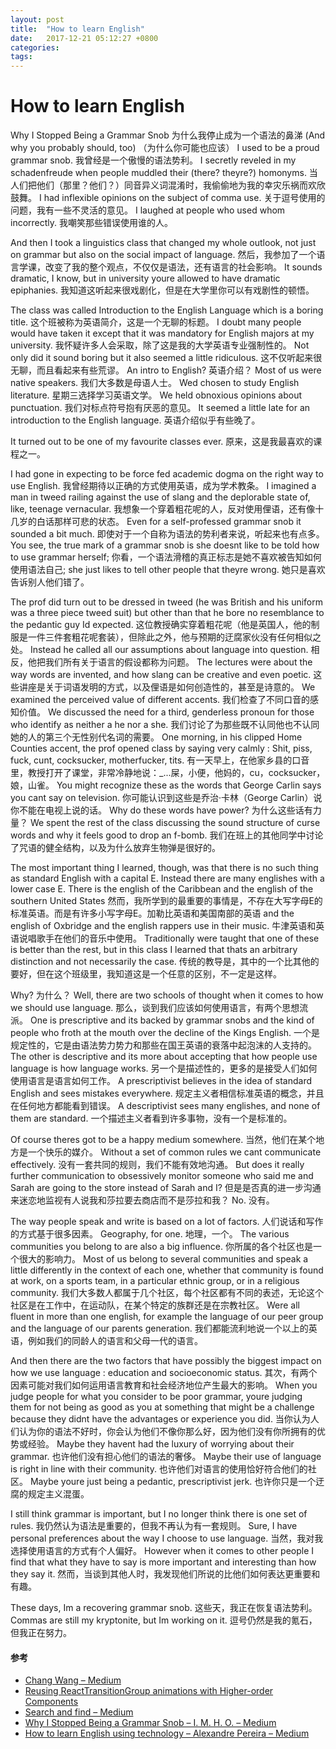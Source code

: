 ```yaml
---
layout: post
title:  "How to learn English"
date:   2017-12-21 05:12:27 +0800
categories:  
tags: 
---
```


# How to learn English #

Why I Stopped Being a Grammar Snob
为什么我停止成为一个语法的鼻涕
(And why you probably should, too)
（为什么你可能也应该）
I used to be a proud grammar snob.
我曾经是一个傲慢的语法势利。
I secretly reveled in my schadenfreude when people muddled their (there? theyre?) homonyms.
当人们把他们（那里？他们？）同音异义词混淆时，我偷偷地为我的幸灾乐祸而欢欣鼓舞。
I had inflexible opinions on the subject of comma use.
关于逗号使用的问题，我有一些不灵活的意见。
I laughed at people who used whom incorrectly.
我嘲笑那些错误使用谁的人。

And then I took a linguistics class that changed my whole outlook, not just on grammar but also on the social impact of language.
然后，我参加了一个语言学课，改变了我的整个观点，不仅仅是语法，还有语言的社会影响。
It sounds dramatic, I know, but in university youre allowed to have dramatic epiphanies.
我知道这听起来很戏剧化，但是在大学里你可以有戏剧性的顿悟。

The class was called Introduction to the English Language which is a boring title.
这个班被称为英语简介，这是一个无聊的标题。
I doubt many people would have taken it except that it was mandatory for English majors at my university.
我怀疑许多人会采取，除了这是我的大学英语专业强制性的。
Not only did it sound boring but it also seemed a little ridiculous.
这不仅听起来很无聊，而且看起来有些荒谬。
An intro to English?
英语介绍？
Most of us were native speakers.
我们大多数是母语人士。
Wed chosen to study English literature.
星期三选择学习英语文学。
We held obnoxious opinions about punctuation.
我们对标点符号抱有厌恶的意见。
It seemed a little late for an introduction to the English language.
英语介绍似乎有些晚了。

It turned out to be one of my favourite classes ever.
原来，这是我最喜欢的课程之一。

I had gone in expecting to be force fed academic dogma on the right way to use English.
我曾经期待以正确的方式使用英语，成为学术教条。
I imagined a man in tweed railing against the use of slang and the deplorable state of, like, teenage vernacular.
我想象一个穿着粗花呢的人，反对使用俚语，还有像十几岁的白话那样可悲的状态。
Even for a self-professed grammar snob it sounded a bit much.
即使对于一个自称为语法的势利者来说，听起来也有点多。
You see, the true mark of a grammar snob is she doesnt like to be told how to use grammar herself;
你看，一个语法滑稽的真正标志是她不喜欢被告知如何使用语法自己;
she just likes to tell other people that theyre wrong.
她只是喜欢告诉别人他们错了。

The prof did turn out to be dressed in tweed (he was British and his uniform was a three piece tweed suit) but other than that he bore no resemblance to the pedantic guy Id expected.
这位教授确实穿着粗花呢（他是英国人，他的制服是一件三件套粗花呢套装），但除此之外，他与预期的迂腐家伙没有任何相似之处。
Instead he called all our assumptions about language into question.
相反，他把我们所有关于语言的假设都称为问题。
The lectures were about the way words are invented, and how slang can be creative and even poetic.
这些讲座是关于词语发明的方式，以及俚语是如何创造性的，甚至是诗意的。
We examined the perceived value of different accents.
我们检查了不同口音的感知价值。
We discussed the need for a third, genderless pronoun for those who identify as neither a he nor a she.
我们讨论了为那些既不认同他也不认同她的人的第三个无性别代名词的需要。
One morning, in his clipped Home Counties accent, the prof opened class by saying very calmly :  Shit, piss, fuck, cunt, cocksucker, motherfucker, tits.
有一天早上，在他家乡县的口音里，教授打开了课堂，非常冷静地说：_...屎，小便，他妈的，cu，cocksucker，娘，山雀。
You might recognize these as the words that George Carlin says you cant say on television.
你可能认识到这些是乔治·卡林（George Carlin）说你不能在电视上说的话。
Why do these words have power?
为什么这些话有力量？
We spent the rest of the class discussing the sound structure of curse words and why it feels good to drop an f-bomb.
我们在班上的其他同学中讨论了咒语的健全结构，以及为什么放弃生物弹是很好的。

The most important thing I learned, though, was that there is no such thing as standard English with a capital E. Instead there are many englishes with a lower case E. There is the english of the Caribbean and the english of the southern United States
然而，我所学到的最重要的事情是，不存在大写字母E的标准英语。而是有许多小写字母E。加勒比英语和美国南部的英语
and the english of Oxbridge and the english rappers use in their music.
牛津英语和英语说唱歌手在他们的音乐中使用。
Traditionally were taught that one of these is better than the rest, but in this class I learned that thats an arbitrary distinction and not necessarily the case.
传统的教导是，其中的一个比其他的要好，但在这个班级里，我知道这是一个任意的区别，不一定是这样。

Why?
为什么？
Well, there are two schools of thought when it comes to how we should use language.
那么，谈到我们应该如何使用语言，有两个思想流派。
One is prescriptive and its backed by grammar snobs and the kind of people who froth at the mouth over the decline of the Kings English.
一个是规定性的，它是由语法势力势力和那些在国王英语的衰落中起泡沫的人支持的。
The other is descriptive and its more about accepting that how people use language is how language works.
另一个是描述性的，更多的是接受人们如何使用语言是语言如何工作。
A prescriptivist believes in the idea of standard English and sees mistakes everywhere.
规定主义者相信标准英语的概念，并且在任何地方都能看到错误。
A descriptivist sees many englishes, and none of them are standard.
一个描述主义者看到许多事物，没有一个是标准的。

Of course theres got to be a happy medium somewhere.
当然，他们在某个地方是一个快乐的媒介。
Without a set of common rules we cant communicate effectively.
没有一套共同的规则，我们不能有效地沟通。
But does it really further communication to obsessively monitor someone who said me and Sarah are going to the store instead of Sarah and I?
但是是否真的进一步沟通来迷恋地监视有人说我和莎拉要去商店而不是莎拉和我？
No.
没有。

The way people speak and write is based on a lot of factors.
人们说话和写作的方式基于很多因素。
Geography, for one.
地理，一个。
The various communities you belong to are also a big influence.
你所属的各个社区也是一个很大的影响力。
Most of us belong to several communities and speak a little differently in the context of each one, whether that community is found at work, on a sports team, in a particular ethnic group, or in a religious community.
我们大多数人都属于几个社区，每个社区都有不同的表述，无论这个社区是在工作中，在运动队，在某个特定的族群还是在宗教社区。
Were all fluent in more than one english, for example the language of our peer group and the language of our parents generation.
我们都能流利地说一个以上的英语，例如我们的同龄人的语言和父母一代的语言。

And then there are the two factors that have possibly the biggest impact on how we use language :  education and socioeconomic status.
其次，有两个因素可能对我们如何运用语言教育和社会经济地位产生最大的影响。
When you judge people for what you consider to be poor grammar, youre judging them for not being as good as you at something that might be a challenge because they didnt have the advantages or experience you did.
当你认为人们认为你的语法不好时，你会认为他们不像你那么好，因为他们没有你所拥有的优势或经验。
Maybe they havent had the luxury of worrying about their grammar.
也许他们没有担心他们的语法的奢侈。
Maybe their use of language is right in line with their community.
也许他们对语言的使用恰好符合他们的社区。
Maybe youre just being a pedantic, prescriptivist jerk.
也许你只是一个迂腐的规定主义混蛋。

I still think grammar is important, but I no longer think there is one set of rules.
我仍然认为语法是重要的，但我不再认为有一套规则。
Sure, I have personal preferences about the way I choose to use language.
当然，我对我选择使用语言的方式有个人偏好。
However when it comes to other people I find that what they have to say is more important and interesting than how they say it.
然而，当谈到其他人时，我发现他们所说的比他们如何表达更重要和有趣。

These days, Im a recovering grammar snob.
这些天，我正在恢复语法势利。
Commas are still my kryptonite, but Im working on it.
逗号仍然是我的氪石，但我正在努力。

#### 参考 ####

* [Chang Wang – Medium](https://medium.com/@cheapsteak)
* [Reusing ReactTransitionGroup animations with Higher-order Components](https://medium.com/appifycanada/reusing-reacttransitiongroup-animations-with-higher-order-components-1e7043451f91)
* [Search and find – Medium](https://medium.com/search?q=how%20to%20study%20english)
* [Why I Stopped Being a Grammar Snob – I. M. H. O. – Medium](https://medium.com/i-m-h-o/why-i-stopped-being-a-grammar-snob-aac6634d79af)
* [How to learn English using technology – Alexandre Pereira – Medium](https://medium.com/@alexandrepereira_11770/how-to-learn-english-using-technology-4a5a22bc1ec)
